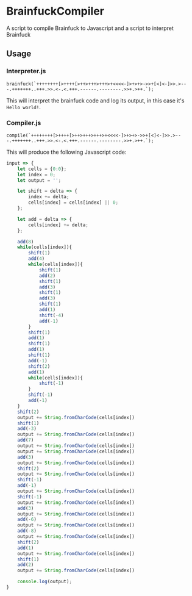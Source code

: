 # BrainfuckCompiler
A script to compile Brainfuck to Javascript and a script to interpret Brainfuck

## Usage

### Interpreter.js

```brainfuck(`++++++++[>++++[>++>+++>+++>+<<<<-]>+>+>->>+[<]<-]>>.>---.+++++++..+++.>>.<-.<.+++.------.--------.>>+.>++.`);```

This will interpret the brainfuck code and log its output, in this case it's `Hello world!`.

### Compiler.js

```compile(`++++++++[>++++[>++>+++>+++>+<<<<-]>+>+>->>+[<]<-]>>.>---.+++++++..+++.>>.<-.<.+++.------.--------.>>+.>++.`);```

This will produce the following Javascript code:

```js
input => {
    let cells = {0:0};
    let index = 0;
    let output = '';

	let shift = delta => {
		index += delta;
		cells[index] = cells[index] || 0;
	};

	let add = delta => {
		cells[index] += delta;
	};

	add(8)
	while(cells[index]){
		shift(1)
		add(4)
		while(cells[index]){
			shift(1)
			add(2)
			shift(1)
			add(3)
			shift(1)
			add(3)
			shift(1)
			add(1)
			shift(-4)
			add(-1)
		}
		shift(1)
		add(1)
		shift(1)
		add(1)
		shift(1)
		add(-1)
		shift(2)
		add(1)
		while(cells[index]){
			shift(-1)
		}
		shift(-1)
		add(-1)
	}
	shift(2)
	output += String.fromCharCode(cells[index])
	shift(1)
	add(-3)
	output += String.fromCharCode(cells[index])
	add(7)
	output += String.fromCharCode(cells[index])
	output += String.fromCharCode(cells[index])
	add(3)
	output += String.fromCharCode(cells[index])
	shift(2)
	output += String.fromCharCode(cells[index])
	shift(-1)
	add(-1)
	output += String.fromCharCode(cells[index])
	shift(-1)
	output += String.fromCharCode(cells[index])
	add(3)
	output += String.fromCharCode(cells[index])
	add(-6)
	output += String.fromCharCode(cells[index])
	add(-8)
	output += String.fromCharCode(cells[index])
	shift(2)
	add(1)
	output += String.fromCharCode(cells[index])
	shift(1)
	add(2)
	output += String.fromCharCode(cells[index])

    console.log(output);
}
```
